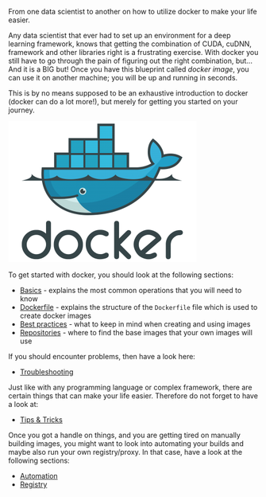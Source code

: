 From one data scientist to another on how to utilize docker to make your life easier.

Any data scientist that ever had to set up an environment for a deep learning
framework, knows that getting the combination of CUDA, cuDNN, framework and other 
libraries right is a frustrating exercise. With docker you still have to go through 
the pain of figuring out the right combination, but... And it is a BIG but! Once you 
have this blueprint called *docker image*, you can use it on another machine; you 
will be up and running in seconds.

This is by no means supposed to be an exhaustive introduction to docker (docker 
can do a lot more!), but merely for getting you started on your journey.


![Docker](img/docker-logo.png)

To get started with docker, you should look at the following sections:

* [Basics](basics.md) - explains the most common operations that you will need to know 
* [Dockerfile](dockerfile.md) - explains the structure of the `Dockerfile` file which 
  is used to create docker images
* [Best practices](best_practices.md) - what to keep in mind when creating and using images
* [Repositories](repos.md) - where to find the base images that your own images will use

If you should encounter problems, then have a look here:

* [Troubleshooting](troubleshooting.md)

Just like with any programming language or complex framework, there are certain
things that can make your life easier. Therefore do not forget to have a look at:

* [Tips & Tricks](tips_and_tricks.md)

Once you got a handle on things, and you are getting tired on manually building images, 
you might want to look into automating your builds and maybe also run your own 
registry/proxy. In that case, have a look at the following sections:

* [Automation](automation.md)
* [Registry](registry.md)
